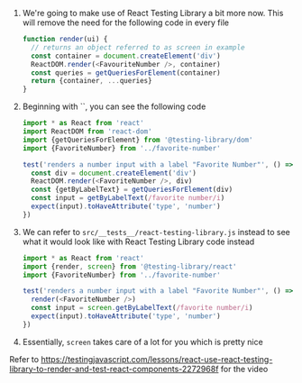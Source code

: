 1. We're going to make use of React Testing Library a bit more now. This will
   remove the need for the following code in every file
   ```js
   function render(ui) {
     // returns an object referred to as screen in example
     const container = document.createElement('div')
     ReactDOM.render(<FavouriteNumber />, container)
     const queries = getQueriesForElement(container)
     return {container, ...queries}
   }
   ```
1. Beginning with ``, you can see the following code

   ```js
   import * as React from 'react'
   import ReactDOM from 'react-dom'
   import {getQueriesForElement} from '@testing-library/dom'
   import {FavoriteNumber} from '../favorite-number'

   test('renders a number input with a label "Favorite Number"', () => {
     const div = document.createElement('div')
     ReactDOM.render(<FavoriteNumber />, div)
     const {getByLabelText} = getQueriesForElement(div)
     const input = getByLabelText(/favorite number/i)
     expect(input).toHaveAttribute('type', 'number')
   })
   ```

1. We can refer to `src/__tests__/react-testing-library.js` instead to see what
   it would look like with React Testing Library code instead

   ```js
   import * as React from 'react'
   import {render, screen} from '@testing-library/react'
   import {FavoriteNumber} from '../favorite-number'

   test('renders a number input with a label "Favorite Number"', () => {
     render(<FavoriteNumber />)
     const input = screen.getByLabelText(/favorite number/i)
     expect(input).toHaveAttribute('type', 'number')
   })
   ```

1. Essentially, `screen` takes care of a lot for you which is pretty nice

Refer to
https://testingjavascript.com/lessons/react-use-react-testing-library-to-render-and-test-react-components-2272968f
for the video
